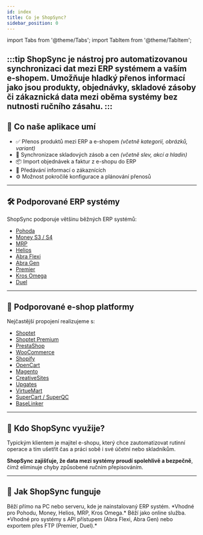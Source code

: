 ```yaml
---
id: index
title: Co je ShopSync?
sidebar_position: 0
---
```

import Tabs from '@theme/Tabs';
import TabItem from '@theme/TabItem';

:::tip **ShopSync** je nástroj pro automatizovanou synchronizaci dat mezi ERP systémem a vaším e-shopem.
Umožňuje hladký přenos informací jako jsou produkty, objednávky, skladové zásoby či zákaznická data mezi oběma systémy bez nutnosti ručního zásahu.
:::
---

## 🔄 Co naše aplikace umí

- ✅ Přenos produktů mezi ERP a e-shopem *(včetně kategorií, obrázků, variant)*
- 🔁 Synchronizace skladových zásob a cen *(včetně slev, akcí a hladin)*
- 📦 Import objednávek a faktur z e-shopu do ERP
- 👥 Předávání informací o zákaznících
- ⚙️ Možnost pokročilé konfigurace a plánování přenosů

---

## 🛠️ Podporované ERP systémy

ShopSync podporuje většinu běžných ERP systémů:

<ul>
  <li><a href="https://www.stormware.cz/pohoda/" target="_blank">Pohoda</a></li>
  <li><a href="https://money.cz/" target="_blank">Money S3 / S4</a></li>
  <li><a href="https://www.mrp.cz/" target="_blank">MRP</a></li>
  <li><a href="https://www.helios.eu/" target="_blank">Helios</a></li>
  <li><a href="https://www.flexibee.eu/" target="_blank">Abra Flexi</a></li>
  <li><a href="https://www.abra.eu/erp-system-abra-gen/" target="_blank">Abra Gen</a></li>
  <li><a href="https://www.premier.cz/" target="_blank">Premier</a></li>
  <li><a href="https://www.kros.sk/omega/" target="_blank">Kros Omega</a></li>
  <li><a href="https://www.jezeksw.cz/duel/" target="_blank">Duel</a></li>
</ul>

---

## 🛒 Podporované e-shop platformy

Nejčastější propojení realizujeme s:

<ul>
  <li><a href="https://www.shoptet.cz/">Shoptet</a></li>
  <li><a href="https://www.shoptetpremium.cz/">Shoptet Premium</a></li>
  <li><a href="https://www.1presta.cz/">PrestaShop</a></li>
  <li><a href="https://cs.wordpress.org/plugins/woocommerce/">WooCommerce</a></li>
  <li><a href="https://www.shopify.com/cz">Shopify</a></li>
  <li><a href="https://www.opencart.cz/">OpenCart</a></li>
  <li><a href="https://magento.com/">Magento</a></li>
  <li><a href="https://www.creativesites.cz/">CreativeSites</a></li>
  <li><a href="https://www.upgates.cz/">Upgates</a></li>
  <li><a href="https://virtuemart.net/">VirtueMart</a></li>
  <li><a href="https://www.qcm.cz/superqc/">SuperCart / SuperQC</a></li>
  <li><a href="https://base.com/cs-CZ/home/">BaseLinker</a></li>
</ul>


---

## 👤 Kdo ShopSync využije?

Typickým klientem je majitel e-shopu, který chce zautomatizovat rutinní operace a tím ušetřit čas a práci sobě i své účetní nebo skladníkům.

**ShopSync zajišťuje, že data mezi systémy proudí spolehlivě a bezpečně**, čímž eliminuje chyby způsobené ručním přepisováním.

---

## 🧰 Jak ShopSync funguje

<Tabs>
  <TabItem value="desktop" label="💻 Desktop klient" default>
    Běží přímo na PC nebo serveru, kde je nainstalovaný ERP systém.  
    *Vhodné pro Pohodu, Money, Helios, MRP, Kros Omega.*
  </TabItem>
  <TabItem value="web" label="🌐 Web klient">
    Běží jako online služba.  
    *Vhodné pro systémy s API přístupem (Abra Flexi, Abra Gen) nebo exportem přes FTP (Premier, Duel).*
  </TabItem>
</Tabs>
